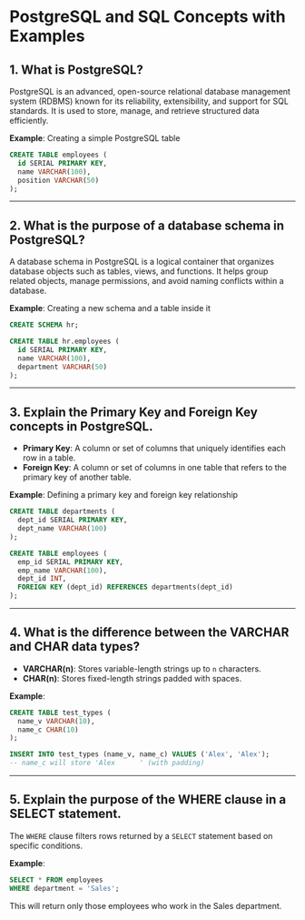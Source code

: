 # PostgreSQL and SQL Concepts with Examples

## 1. What is PostgreSQL?

PostgreSQL is an advanced, open-source relational database management system (RDBMS) known for its reliability, extensibility, and support for SQL standards. It is used to store, manage, and retrieve structured data efficiently.

**Example**: Creating a simple PostgreSQL table

```sql
CREATE TABLE employees (
  id SERIAL PRIMARY KEY,
  name VARCHAR(100),
  position VARCHAR(50)
);
```

---

## 2. What is the purpose of a database schema in PostgreSQL?

A database schema in PostgreSQL is a logical container that organizes database objects such as tables, views, and functions. It helps group related objects, manage permissions, and avoid naming conflicts within a database.

**Example**: Creating a new schema and a table inside it

```sql
CREATE SCHEMA hr;

CREATE TABLE hr.employees (
  id SERIAL PRIMARY KEY,
  name VARCHAR(100),
  department VARCHAR(50)
);
```

---

## 3. Explain the Primary Key and Foreign Key concepts in PostgreSQL.

* **Primary Key**: A column or set of columns that uniquely identifies each row in a table.
* **Foreign Key**: A column or set of columns in one table that refers to the primary key of another table.

**Example**: Defining a primary key and foreign key relationship

```sql
CREATE TABLE departments (
  dept_id SERIAL PRIMARY KEY,
  dept_name VARCHAR(100)
);

CREATE TABLE employees (
  emp_id SERIAL PRIMARY KEY,
  emp_name VARCHAR(100),
  dept_id INT,
  FOREIGN KEY (dept_id) REFERENCES departments(dept_id)
);
```

---

## 4. What is the difference between the VARCHAR and CHAR data types?

* **VARCHAR(n)**: Stores variable-length strings up to `n` characters.
* **CHAR(n)**: Stores fixed-length strings padded with spaces.

**Example**:

```sql
CREATE TABLE test_types (
  name_v VARCHAR(10),
  name_c CHAR(10)
);

INSERT INTO test_types (name_v, name_c) VALUES ('Alex', 'Alex');
-- name_c will store 'Alex      ' (with padding)
```

---

## 5. Explain the purpose of the WHERE clause in a SELECT statement.

The `WHERE` clause filters rows returned by a `SELECT` statement based on specific conditions.

**Example**:

```sql
SELECT * FROM employees
WHERE department = 'Sales';
```

This will return only those employees who work in the Sales department.

